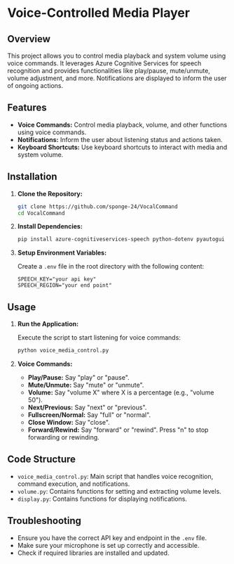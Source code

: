# Voice-Controlled Media Player

## Overview

This project allows you to control media playback and system volume using voice commands. It leverages Azure Cognitive Services for speech recognition and provides functionalities like play/pause, mute/unmute, volume adjustment, and more. Notifications are displayed to inform the user of ongoing actions.

## Features

- **Voice Commands:** Control media playback, volume, and other functions using voice commands.
- **Notifications:** Inform the user about listening status and actions taken.
- **Keyboard Shortcuts:** Use keyboard shortcuts to interact with media and system volume.

## Installation

1. **Clone the Repository:**

   ```bash
   git clone https://github.com/sponge-24/VocalCommand
   cd VocalCommand
   ```

2. **Install Dependencies:**

   ```bash
   pip install azure-cognitiveservices-speech python-dotenv pyautogui keyboard pycaw
   ```

3. **Setup Environment Variables:**

   Create a `.env` file in the root directory with the following content:

   ```env
   SPEECH_KEY="your api key"
   SPEECH_REGION="your end point"
   ```

## Usage

1. **Run the Application:**

   Execute the script to start listening for voice commands:

   ```bash
   python voice_media_control.py
   ```

2. **Voice Commands:**

   - **Play/Pause:** Say "play" or "pause".
   - **Mute/Unmute:** Say "mute" or "unmute".
   - **Volume:** Say "volume X" where X is a percentage (e.g., "volume 50").
   - **Next/Previous:** Say "next" or "previous".
   - **Fullscreen/Normal:** Say "full" or "normal".
   - **Close Window:** Say "close".
   - **Forward/Rewind:** Say "forward" or "rewind". Press "n" to stop forwarding or rewinding.

## Code Structure

- `voice_media_control.py`: Main script that handles voice recognition, command execution, and notifications.
- `volume.py`: Contains functions for setting and extracting volume levels.
- `display.py`: Contains functions for displaying notifications.

## Troubleshooting

- Ensure you have the correct API key and endpoint in the `.env` file.
- Make sure your microphone is set up correctly and accessible.
- Check if required libraries are installed and updated.
